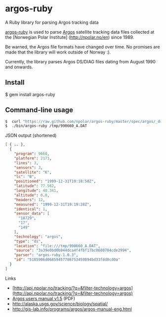 # argos-ruby

A Ruby library for parsing Argos tracking data

[argos-ruby](https://github.com/npolar/argos-ruby) is used to parse [Argos](http://www.argos-system.org)
satellite tracking data files collected at the [Norwegian Polar Institute]
(http://npolar.no/en) since 1989.

Be warned, the Argos file formats have changed over time. No promises are
made that the library will work outside of Norway :).

Currently, the library parses Argos DS/DIAG files dating from August 1990
and onwards.

## Install
$ gem install argos-ruby

## Command-line usage

```sh
$  curl "https://raw.github.com/npolar/argos-ruby/master/spec/argos/_ds/990660_A.DAT" > /tmp/990660_A.DAT
$  ./bin/argos-ruby /tmp/990660_A.DAT
```
JSON output (shortened)

```json
[ { .. }, 
  {
    "program": 9660,
    "platform": 2173,
    "lines": 3,
    "sensors": 3,
    "satellite": "K",
    "lc": "B",
    "positioned": "1999-12-31T19:18:58Z",
    "latitude": 77.562,
    "longitude": 40.341,
    "altitude": 0.0,
    "headers": 12,
    "measured": "1999-12-31T19:19:28Z",
    "identical": 1,
    "sensor_data": [
      "18729",
      "17",
      "149"
    ],
    "technology": "argos",
    "type": "ds",
    "location": "file:///tmp/990660_A.DAT",
    "source": "3a39e0bd0b944dca4f4fbf17bc0680704cde2994",
    "parser": "argos-ruby-1.0.3",
    "id": "5185906d06859457786753459894bd33fdd8cd0a"
  }
]

```
Links
* [http://api.npolar.no/tracking/?q=&filter-technology=argos](http://api.npolar.no/tracking/?q=&filter-technology=argos)
* [Argos users manual v1.5](http://www.argos-system.org/files/pmedia/public/r363_9_argos_users_manual-v1.5.pdf) (PDF)
* http://alaska.usgs.gov/science/biology/spatial/
* http://gis-lab.info/programs/argos/argos-manual-eng.html